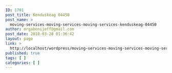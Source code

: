 ```yaml
---
ID: 1701
post_title: Kenduskeag 04450
post_name: >
  moving-services-moving-services-moving-services-kenduskeag-04450
author: mrgabonijeff@gmail.com
post_date: 2018-03-28 01:36:42
layout: page
link: >
  http://localhost/wordpress/moving-services-moving-services-moving-services-kenduskeag-04450/
published: true
tags: [ ]
categories: [ ]
---
```

